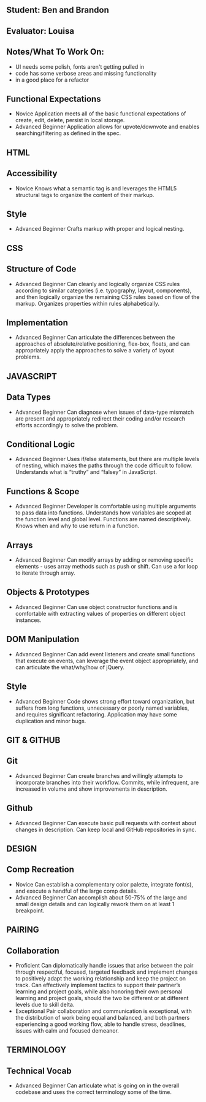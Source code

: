 ## Student: Ben and Brandon
## Evaluator: Louisa
## Notes/What To Work On:

- UI needs some polish, fonts aren't getting pulled in
- code has some verbose areas and missing functionality
- in a good place for a refactor

## Functional Expectations

* Novice  Application meets all of the basic functional expectations of create, edit, delete, persist in local storage.
* Advanced Beginner Application allows for upvote/downvote and enables searching/filtering as defined in the spec.


## HTML

## Accessibility

* Novice  Knows what a semantic tag is and leverages the HTML5 structural tags to organize the content of their markup.

## Style

* Advanced Beginner Crafts markup with proper and logical nesting.


## CSS

## Structure of Code

* Advanced Beginner Can cleanly and logically organize CSS rules according to similar categories (i.e. typography, layout, components), and then logically organize the remaining CSS rules based on flow of the markup. Organizes properties within rules alphabetically.

## Implementation

* Advanced Beginner Can articulate the differences between the approaches of absolute/relative positioning, flex-box, floats, and can appropriately apply the approaches to solve a variety of layout problems.


## JAVASCRIPT

## Data Types

* Advanced Beginner Can diagnose when issues of data-type mismatch are present and appropriately redirect their coding and/or research efforts accordingly to solve the problem.

## Conditional Logic

* Advanced Beginner Uses if/else statements, but there are multiple levels of nesting, which makes the paths through the code difficult to follow. Understands what is “truthy” and “falsey” in JavaScript.

## Functions & Scope

* Advanced Beginner Developer is comfortable using multiple arguments to pass data into functions. Understands how variables are scoped at the function level and global level. Functions are named descriptively. Knows when and why to use return in a function.

## Arrays

* Advanced Beginner Can modify arrays by adding or removing specific elements - uses array methods such as push or shift. Can use a for loop to iterate through array.

## Objects & Prototypes

* Advanced Beginner Can use object constructor functions and is comfortable with extracting values of properties on different object instances.

## DOM Manipulation

* Advanced Beginner Can add event listeners and create small functions that execute on events, can leverage the event object appropriately, and can articulate the what/why/how of jQuery.

## Style

* Advanced Beginner Code shows strong effort toward organization, but suffers from long functions, unnecessary or poorly named variables, and requires significant refactoring. Application may have some duplication and minor bugs.


## GIT & GITHUB

## Git

* Advanced Beginner Can create branches and willingly attempts to incorporate branches into their workflow. Commits, while infrequent, are increased in volume and show improvements in description.

## Github

* Advanced Beginner Can execute basic pull requests with context about changes in description. Can keep local and GitHub repositories in sync.


## DESIGN

## Comp Recreation

* Novice  Can establish a complementary color palette, integrate font(s), and execute a handful of the large comp details.
* Advanced Beginner Can accomplish about 50-75% of the large and small design details and can logically rework them on at least 1 breakpoint.


## PAIRING

## Collaboration

* Proficient  Can diplomatically handle issues that arise between the pair through respectful, focused, targeted feedback and implement changes to positively adapt the working relationship and keep the project on track. Can effectively implement tactics to support their partner’s learning and project goals, while also honoring their own personal learning and project goals, should the two be different or at different levels due to skill delta.
* Exceptional Pair collaboration and communication is exceptional, with the distribution of work being equal and balanced, and both partners experiencing a good working flow, able to handle stress, deadlines, issues with calm and focused demeanor.

## TERMINOLOGY

## Technical Vocab

* Advanced Beginner Can articulate what is going on in the overall codebase and uses the correct terminology some of the time.
